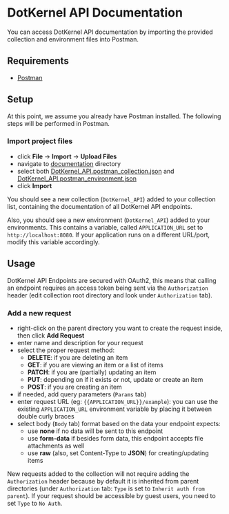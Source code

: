 # DotKernel API Documentation

You can access DotKernel API documentation by importing the provided collection and environment files into Postman.

## Requirements
* [Postman](https://www.postman.com/downloads/)

## Setup
At this point, we assume you already have Postman installed. The following steps will be performed in Postman.

### Import project files
* click **File** -> **Import** -> **Upload Files**
* navigate to [documentation](/documentation) directory
* select both [DotKernel_API.postman_collection.json](/documentation/DotKernel_API.postman_collection.json) and [DotKernel_API.postman_environment.json](/documentation/DotKernel_API.postman_environment.json)
* click **Import**

You should see a new collection (`DotKernel_API`) added to your collection list, containing the documentation of all DotKernel API endpoints.

Also, you should see a new environment (`DotKernel_API`) added to your environments.
This contains a variable, called `APPLICATION_URL` set to `http://localhost:8080`.
If your application runs on a different URL/port, modify this variable accordingly.

## Usage

DotKernel API Endpoints are secured with OAuth2, this means that calling an endpoint requires an access token being sent via the `Authorization` header (edit collection root directory and look under `Authorization` tab).

### Add a new request
* right-click on the parent directory you want to create the request inside, then click **Add Request**
* enter name and description for your request 
* select the proper request method:
  * **DELETE**: if you are deleting an item
  * **GET**: if you are viewing an item or a list of items
  * **PATCH**: if you are (partially) updating an item
  * **PUT**: depending on if it exists or not, update or create an item 
  * **POST**: if you are creating an item
* if needed, add query parameters (`Params` tab)
* enter request URL (eg: `{{APPLICATION_URL}}/example`): you can use the existing `APPLICATION_URL` environment variable by placing it between double curly braces
* select body (`Body` tab) format based on the data your endpoint expects:
  * use **none** if no data will be sent to this endpoint
  * use **form-data** if besides form data, this endpoint accepts file attachments as well
  * use **raw** (also, set Content-Type to **JSON**) for creating/updating items

New requests added to the collection will not require adding the `Authorization` header because by default it is inherited from parent directories (under `Authorization` tab: `Type` is set to `Inherit auth from parent`).
If your request should be accessible by guest users, you need to set `Type` to `No Auth`.
